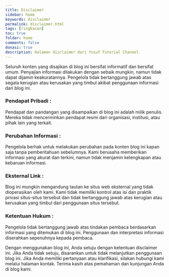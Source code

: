 ```yaml
---
title: Disclaimer
sidebar: home
keywords: disclaimer
permalink: disclaimer.html
tags: [ringkasan]
toc: true
folder: home
comments: false
donasi: true
description: Halaman disclaimer dari Yusuf Tutorial Channel.
---
```


Seluruh konten yang disajikan di blog ini bersifat informatif dan bersifat umum. Penyajian informasi dilakukan dengan sebaik mungkin, namun tidak dapat dijamin keakuratannya. Pengelola tidak bertanggung jawab atas segala kerugian atau kerusakan yang timbul akibat penggunaan informasi dari blog ini.

### Pendapat Pribadi :

Pendapat dan pandangan yang disampaikan di blog ini adalah milik penulis. Mereka tidak mencerminkan pendapat resmi dari organisasi, institusi, atau pihak lain yang terkait.

### Perubahan Informasi :

Pengelola berhak untuk melakukan perubahan pada konten blog ini kapan saja tanpa pemberitahuan sebelumnya. Kami berusaha memberikan informasi yang akurat dan terkini, namun tidak menjamin kelengkapan atau kebaruan informasi.

### Eksternal Link :

Blog ini mungkin mengandung tautan ke situs web eksternal yang tidak dioperasikan oleh kami. Kami tidak memiliki kontrol atas isi dan praktik privasi situs-situs tersebut dan tidak bertanggung jawab atas kerugian atau kerusakan yang timbul dari penggunaan situs tersebut.

### Ketentuan Hukum :

Pengelola tidak bertanggung jawab atas tindakan pembaca berdasarkan informasi yang ditemukan di blog ini. Penggunaan dan interpretasi informasi diserahkan sepenuhnya kepada pembaca.

Dengan menggunakan blog ini, Anda setuju dengan ketentuan disclaimer ini. Jika Anda tidak setuju, disarankan untuk tidak melanjutkan penggunaan blog ini. Jika Anda memiliki pertanyaan atau klarifikasi, silakan hubungi kami melalui halaman kontak. Terima kasih atas pemahaman dan kunjungan Anda di blog kami.